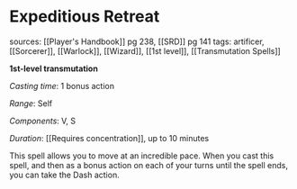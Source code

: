 # Expeditious Retreat
sources: [[Player's Handbook]] pg 238, [[SRD]] pg 141
tags: artificer, [[Sorcerer]], [[Warlock]], [[Wizard]], [[1st level]], [[Transmutation Spells]]

**1st-level transmutation**

*Casting time*: 1 bonus action

*Range*: Self

*Components*: V, S

*Duration*: [[Requires concentration]], up to 10 minutes

This spell allows you to move at an incredible pace. When you cast this spell, and then as a bonus action on each of your turns until the spell ends, you can take the Dash action.

